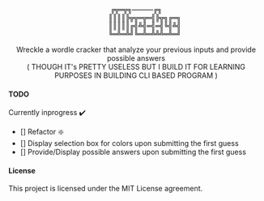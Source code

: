 <div align="center">
	<pre>╔╦═╦╗─────╔╗
	║║║║╠╦╦═╦═╣╠╦╗╔═╗
	║║║║║╔╣╩╣═╣═╣╚╣╩╣
	╚═╩═╩╝╚═╩═╩╩╩═╩═╝</pre>
	<p>
		Wreckle a wordle cracker that analyze your previous inputs and provide possible answers <br>
		( THOUGH IT's PRETTY USELESS BUT  I BUILD IT FOR LEARNING PURPOSES IN BUILDING CLI BASED PROGRAM )
	</p>
</div>



#### TODO

Currently inprogress :heavy_check_mark:

- [] Refactor :sparkle:
- [] Display selection box for colors upon submitting the first guess
- [] Provide/Display possible answers upon submitting the first guess


#### License

This project is licensed under the MIT License agreement.
